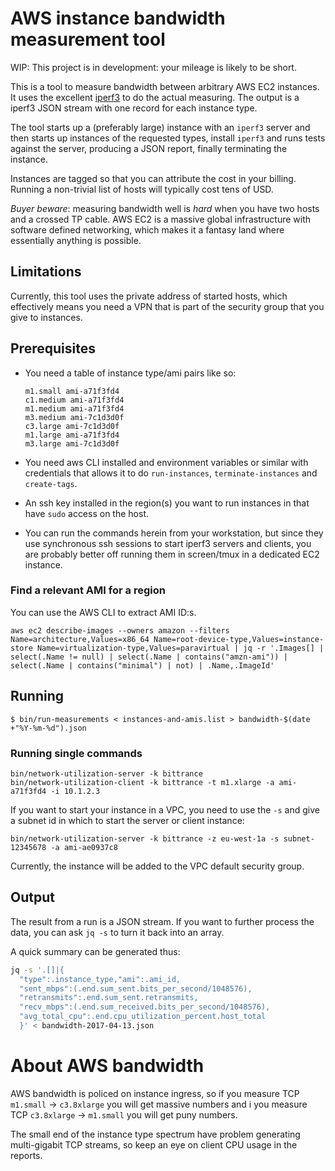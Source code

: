 # AWS instance bandwidth measurement tool

WIP: This project is in development: your mileage is likely to be short.

This is a tool to measure bandwidth between arbitrary AWS EC2 instances. It
uses the excellent [iperf3](http://software.es.net/iperf/) to do the actual
measuring. The output is a iperf3 JSON stream with one record for each
instance type.

The tool starts up a (preferably large) instance with an `iperf3` server
and then starts up instances of the requested types, install `iperf3` and
runs tests against the server, producing a JSON report, finally terminating
the instance.

Instances are tagged so that you can attribute the cost in your billing.
Running a non-trivial list of hosts will typically cost tens of USD.

*Buyer beware*: measuring bandwidth well is *hard* when you have two hosts
and a crossed TP cable. AWS EC2 is a massive global infrastructure with
software defined networking, which makes it a fantasy land where essentially
anything is possible.

## Limitations

Currently, this tool uses the private address of started hosts, which
effectively means you need a VPN that is part of the security group that
you give to instances.

## Prerequisites

- You need a table of instance type/ami pairs like so:
    ```
    m1.small ami-a71f3fd4
    c1.medium ami-a71f3fd4
    m1.medium ami-a71f3fd4
    m3.medium ami-7c1d3d0f
    c3.large ami-7c1d3d0f
    m1.large ami-a71f3fd4
    m3.large ami-7c1d3d0f
    ```

- You need aws CLI installed and environment variables or similar with
  credentials that allows it to do `run-instances`, `terminate-instances`
  and `create-tags`.

- An ssh key installed in the region(s) you want to run instances in that
  have `sudo` access on the host.

- You can run the commands herein from your workstation, but since they
  use synchronous ssh sessions to start iperf3 servers and clients, you
  are probably better off running them in screen/tmux in a dedicated EC2
  instance.

### Find a relevant AMI for a region

You can use the AWS CLI to extract AMI ID:s.
```
aws ec2 describe-images --owners amazon --filters Name=architecture,Values=x86_64 Name=root-device-type,Values=instance-store Name=virtualization-type,Values=paravirtual | jq -r '.Images[] | select(.Name != null) | select(.Name | contains("amzn-ami")) | select(.Name | contains("minimal") | not) | .Name,.ImageId'
```

## Running
```
$ bin/run-measurements < instances-and-amis.list > bandwidth-$(date +"%Y-%m-%d").json
```

### Running single commands

```
bin/network-utilization-server -k bittrance
bin/network-utilization-client -k bittrance -t m1.xlarge -a ami-a71f3fd4 -i 10.1.2.3
```

If you want to start your instance in a VPC, you need to use the `-s` and give a subnet id in which to start the server or client instance:
```
bin/network-utilization-server -k bittrance -z eu-west-1a -s subnet-12345678 -a ami-ae0937c8
```
Currently, the instance will be added to the VPC default security group.

## Output

The result from a run is a JSON stream. If you want to further process the
data, you can ask `jq -s` to turn it back into an array.

A quick summary can be generated thus:
```bash
jq -s '.[]|{
  "type":.instance_type,"ami":.ami_id,
  "sent_mbps":(.end.sum_sent.bits_per_second/1048576),
  "retransmits":.end.sum_sent.retransmits,
  "recv_mbps":(.end.sum_received.bits_per_second/1048576),
  "avg_total_cpu":.end.cpu_utilization_percent.host_total
  }' < bandwidth-2017-04-13.json
```

# About AWS bandwidth

AWS bandwidth is policed on instance ingress, so if you measure TCP
`m1.small` -> `c3.8xlarge` you will get massive numbers and i you measure
TCP `c3.8xlarge` -> `m1.small` you will get puny numbers.

The small end of the instance type spectrum have problem generating
multi-gigabit TCP streams, so keep an eye on client CPU usage in the
reports.
